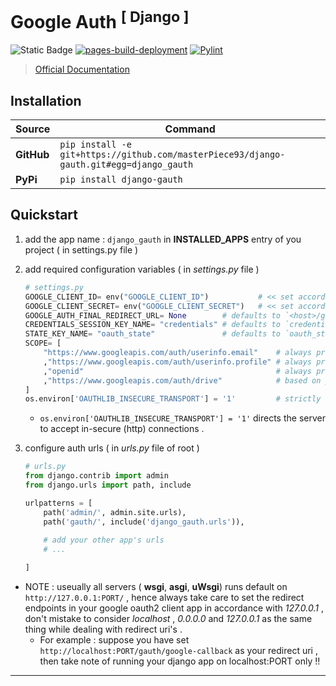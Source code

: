 # Google Auth <sup>[ Django ]<sup>

![Static Badge](https://img.shields.io/badge/latest-0.1.2-blue)  [![pages-build-deployment](https://github.com/masterPiece93/django-gauth/actions/workflows/pages/pages-build-deployment/badge.svg)](https://github.com/masterPiece93/django-gauth/actions/workflows/pages/pages-build-deployment)  [![Pylint](https://github.com/masterPiece93/django-gauth/actions/workflows/pylint.yml/badge.svg)](https://github.com/masterPiece93/django-gauth/actions/workflows/pylint.yml)


> [Official Documentation](https://masterpiece93.github.io/django-gauth/)

## Installation

<!-- Implement Carousal -->

| Source | Command |
| ------ | ------- |
| **GitHub** | ```pip install -e git+https://github.com/masterPiece93/django-gauth.git#egg=django_gauth```|
| **PyPi**| ```pip install django-gauth``` |

## Quickstart

1. add the app name : `django_gauth` in **INSTALLED_APPS** entry of you project ( in settings.py file )
2. add required configuration variables ( in *settings.py* file )    
    ```python
    # settings.py
    GOOGLE_CLIENT_ID= env("GOOGLE_CLIENT_ID")           # << set according to your oauth2 client
    GOOGLE_CLIENT_SECRET= env("GOOGLE_CLIENT_SECRET")   # << set according to your oauth2 client
    GOOGLE_AUTH_FINAL_REDIRECT_URL= None        # defaults to `<host>/gauth/`
    CREDENTIALS_SESSION_KEY_NAME= "credentials" # defaults to `credentials`
    STATE_KEY_NAME= "oauth_state"               # defaults to `oauth_state`
    SCOPE= [
        "https://www.googleapis.com/auth/userinfo.email"    # always preffered
        ,"https://www.googleapis.com/auth/userinfo.profile" # always preffered
        ,"openid"                                           # always preffered
        ,"https://www.googleapis.com/auth/drive"            # based on your usage
    ]
    os.environ['OAUTHLIB_INSECURE_TRANSPORT'] = '1'         # strictly for local-development only
    ```

    - `os.environ['OAUTHLIB_INSECURE_TRANSPORT'] = '1'` directs the server to accept in-secure (http) connections .

3. configure auth urls ( in *urls.py* file of root )
    ```python
    # urls.py
    from django.contrib import admin
    from django.urls import path, include

    urlpatterns = [
        path('admin/', admin.site.urls),
        path('gauth/', include('django_gauth.urls')),
        
        # add your other app's urls
        # ...

    ]
    ```
* NOTE : 
    useually all servers ( **wsgi**, **asgi**, **uWsgi**) runs default on `http://127.0.0.1:PORT/` , hence always take care to set the redirect endpoints in your google oauth2 client app in accordance with *127.0.0.1* , don't mistake to consider *localhost* , *0.0.0.0* and *127.0.0.1* as the same thing while dealing with redirect uri's . 
    - For example : suppose you have set `http://localhost:PORT/gauth/google-callback` as your redirect uri , then take note of running your django app on localhost:PORT only !!

---
<br>


